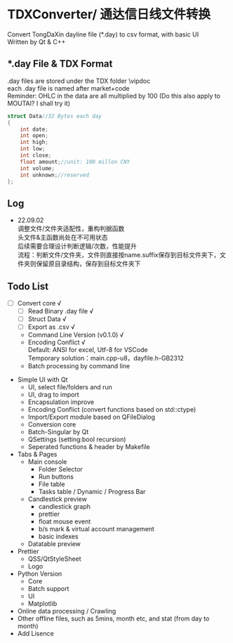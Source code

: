 # TDXConverter/ 通达信日线文件转换

Convert TongDaXin dayline file (\*.day) to csv format, with basic UI  
Written by Qt & C++  

## *.day File & TDX Format

.day files are stored under the TDX folder \vipdoc  
each .day file is named after market+code  
Reminder: OHLC in the data are all multiplied by 100 (Do this also apply to MOUTAI? I shall try it)  

```cpp
struct Data//32 Bytes each day
{
    int date;
    int open;
    int high;
    int low;
    int close;
    float amount;//unit: 100 millon CNY
    int volume;
    int unknown;//reserved
};
```

## Log

- 22.09.02  
调整文件/文件夹适配性，重构判据函数  
头文件&主函数尚处在不可用状态  
后续需要合理设计判断逻辑/次数，性能提升  
流程：判断文件/文件夹，文件则直接按name.suffix保存到目标文件夹下，文件夹则保留原目录结构，保存到目标文件夹下

## Todo List

- [ ] Convert core √
  - [ ] Read Binary .day file √  
  - [ ] Struct Data √  
  - [ ] Export as .csv  √  
  - Command Line Version (v0.1.0) √
  - Encoding Conflict √  
  Default: ANSI for excel, Utf-8 for VSCode  
  Temporary solution：main.cpp-u8，dayfile.h-GB2312
  - Batch processing by command line
- Simple UI with Qt  
  - UI, select file/folders and run
  - UI, drag to import
  - Encapsulation improve
  - Encoding Conflict (convert functions based on std::ctype)
  - Import/Export module based on QFileDialog
  - Conversion core  
  - Batch-Singular by Qt
  - QSettings (setting:bool recursion)
  - Seperated functions & header by Makefile
- Tabs & Pages
  - Main console
    - Folder Selector
    - Run buttons
    - File table
    - Tasks table / Dynamic / Progress Bar
  - Candlestick preview
    - candlestick graph
    - prettier
    - float mouse event
    - b/s mark & virtual account management
    - basic indexes
  - Datatable preview
- Prettier
  - QSS/QtStyleSheet
  - Logo
- Python Version
  - Core
  - Batch support
  - UI
  - Matplotlib
- Online data processing / Crawling
- Other offline files, such as 5mins, month etc, and stat (from day to month)
- Add Lisence  
